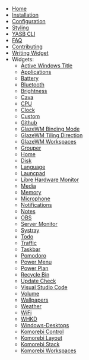- [Home](./Home)
- [Installation](./Installation)
- [Configuration](./Configuration)
- [Styling](./Styling)
- [YASB CLI](./CLI)
- [FAQ](./FAQ)
- [Contributing](./Contributing)
- [Writing Widget](./Writing-Widget)
- Widgets:
    - [Active Windows Title](./(Widget)-Active-Windows-Title)
    - [Applications](./(Widget)-Applications)
    - [Battery](./(Widget)-Battery)
    - [Bluetooth](./(Widget)-Bluetooth)
    - [Brightness](./(Widget)-Brightness)
    - [Cava](./(Widget)-Cava)
    - [CPU](./(Widget)-CPU)
    - [Clock](./(Widget)-Clock)
    - [Custom](./(Widget)-Custom)
    - [Github](./(Widget)-Github)
    - [GlazeWM Binding Mode](./(Widget)-GlazeWM-Binding-Mode)
    - [GlazeWM Tiling Direction](./(Widget)-GlazeWM-Tiling-Direction)
    - [GlazeWM Workspaces](./(Widget)-GlazeWM-Workspaces)
    - [Grouper](./(Widget)-Grouper)
    - [Home](./(Widget)-Home)
    - [Disk](./(Widget)-Disk)
    - [Language](./(Widget)-Language)
    - [Launcpad](./(Widget)-Launchpad)
    - [Libre Hardware Monitor](./(Widget)-Libre-HW-Monitor)
    - [Media](./(Widget)-Media)
    - [Memory](./(Widget)-Memory)
    - [Microphone](./(Widget)-Microphone)
    - [Notifications](./(Widget)-Notifications)
    - [Notes](./(Widget)-Notes)
    - [OBS](./(Widget)-Obs)
    - [Server Monitor](./(Widget)-Server-Monitor)
    - [Systray](./(Widget)-Systray)
    - [Todo](./(Widget)-Todo)
    - [Traffic](./(Widget)-Traffic)
    - [Taskbar](./(Widget)-Taskbar)
    - [Pomodoro](./(Widget)-Pomodoro)
    - [Power Menu](./(Widget)-Power-Menu)
    - [Power Plan](./(Widget)-Power-Plan)
    - [Recycle Bin](./(Widget)-Recycle-Bin)
    - [Update Check](./(Widget)-Update-Check)
    - [Visual Studio Code](./(Widget)-VSCode)
    - [Volume](./(Widget)-Volume)
    - [Wallpapers](./(Widget)-Wallpapers)
    - [Weather](./(Widget)-Weather)
    - [WiFi](./(Widget)-WiFi)
    - [WHKD](./(Widget)-Whkd)
    - [Windows-Desktops](./(Widget)-Windows-Desktops)
    - [Komorebi Control](./(Widget)-Komorebi-Control)
    - [Komorebi Layout](./(Widget)-Komorebi-Layout)
    - [Komorebi Stack](./(Widget)-Komorebi-Stack)
    - [Komorebi Workspaces](./(Widget)-Komorebi-Workspaces)
